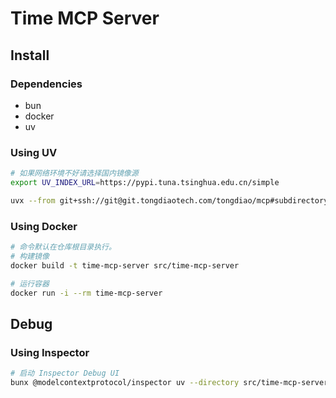 # Time MCP Server

## Install

### Dependencies

- bun
- docker
- uv

### Using UV

```bash
# 如果网络环境不好请选择国内镜像源
export UV_INDEX_URL=https://pypi.tuna.tsinghua.edu.cn/simple

uvx --from git+ssh://git@git.tongdiaotech.com/tongdiao/mcp#subdirectory=src/time-mcp-server time-mcp-server
```

### Using Docker

```bash
# 命令默认在仓库根目录执行。
# 构建镜像
docker build -t time-mcp-server src/time-mcp-server

# 运行容器
docker run -i --rm time-mcp-server
```

## Debug

### Using Inspector

```bash
# 启动 Inspector Debug UI
bunx @modelcontextprotocol/inspector uv --directory src/time-mcp-server run time-mcp-server
```
